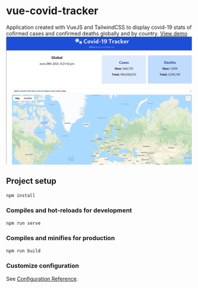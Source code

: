 # vue-covid-tracker

Application created with VueJS and TailwindCSS to display covid-19 stats of cofirmed cases and confirmed deaths globally and by country.
[View demo](https://mysterious-brook-20381.herokuapp.com/)
![image](Screenshot.png)

## Project setup
```
npm install
```

### Compiles and hot-reloads for development
```
npm run serve
```

### Compiles and minifies for production
```
npm run build
```

### Customize configuration
See [Configuration Reference](https://cli.vuejs.org/config/).
